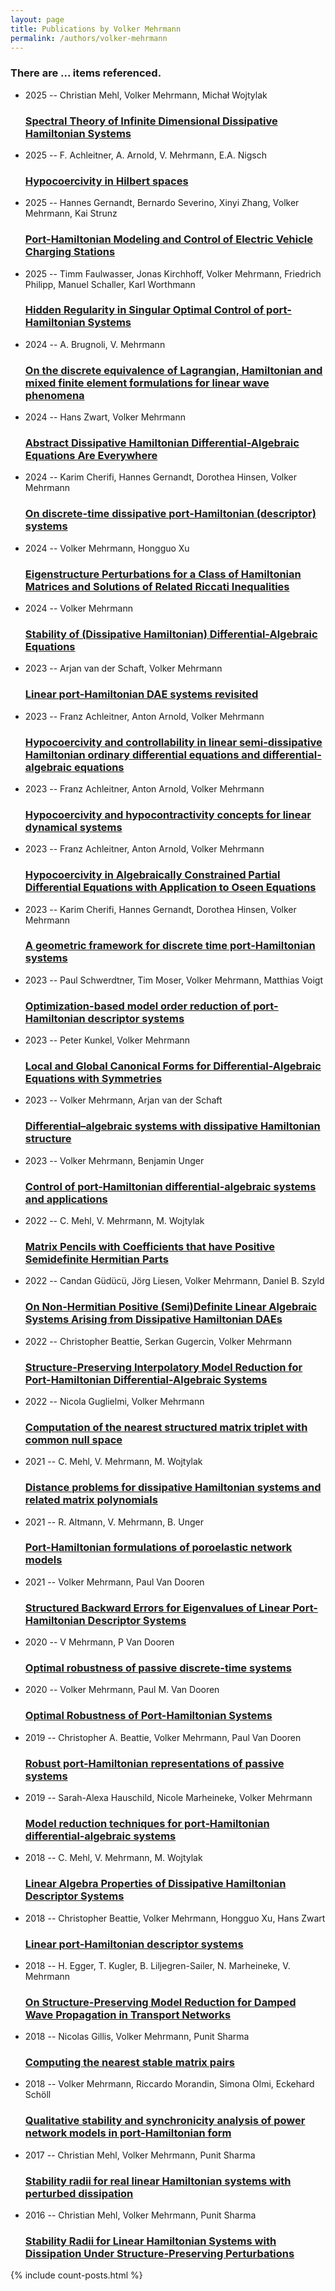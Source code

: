 ```yaml
---
layout: page
title: Publications by Volker Mehrmann
permalink: /authors/volker-mehrmann
---
```


<h3 id="number-posts">There are ... items referenced.</h3>
<ul class="post-list">
<li><span class='post-meta'>2025 -- Christian Mehl, Volker Mehrmann, Michał Wojtylak</span><h3><a class='post-link' href="{{ site.baseurl }}/spectral-theory-of-infinite-dimensional-dissipative-hamiltonian-systems">Spectral Theory of Infinite Dimensional Dissipative Hamiltonian Systems</a></h3></li>
<li><span class='post-meta'>2025 -- F. Achleitner, A. Arnold, V. Mehrmann, E.A. Nigsch</span><h3><a class='post-link' href="{{ site.baseurl }}/hypocoercivity-in-hilbert-spaces">Hypocoercivity in Hilbert spaces</a></h3></li>
<li><span class='post-meta'>2025 -- Hannes Gernandt, Bernardo Severino, Xinyi Zhang, Volker Mehrmann, Kai Strunz</span><h3><a class='post-link' href="{{ site.baseurl }}/port-hamiltonian-modeling-and-control-of-electric-vehicle-charging-stations">Port-Hamiltonian Modeling and Control of Electric Vehicle Charging Stations</a></h3></li>
<li><span class='post-meta'>2025 -- Timm Faulwasser, Jonas Kirchhoff, Volker Mehrmann, Friedrich Philipp, Manuel Schaller, Karl Worthmann</span><h3><a class='post-link' href="{{ site.baseurl }}/hidden-regularity-in-singular-optimal-control-of-port-hamiltonian-systems">Hidden Regularity in Singular Optimal Control of port-Hamiltonian Systems</a></h3></li>
<li><span class='post-meta'>2024 -- A. Brugnoli, V. Mehrmann</span><h3><a class='post-link' href="{{ site.baseurl }}/on-the-discrete-equivalence-of-lagrangian-hamiltonian-and-mixed-finite-element-formulations-for-linear-wave-phenomena">On the discrete equivalence of Lagrangian, Hamiltonian and mixed finite element formulations for linear wave phenomena</a></h3></li>
<li><span class='post-meta'>2024 -- Hans Zwart, Volker Mehrmann</span><h3><a class='post-link' href="{{ site.baseurl }}/abstract-dissipative-hamiltonian-differential-algebraic-equations-are-everywhere">Abstract Dissipative Hamiltonian Differential-Algebraic Equations Are Everywhere</a></h3></li>
<li><span class='post-meta'>2024 -- Karim Cherifi, Hannes Gernandt, Dorothea Hinsen, Volker Mehrmann</span><h3><a class='post-link' href="{{ site.baseurl }}/on-discrete-time-dissipative-port-hamiltonian-descriptor-systems">On discrete-time dissipative port-Hamiltonian (descriptor) systems</a></h3></li>
<li><span class='post-meta'>2024 -- Volker Mehrmann, Hongguo Xu</span><h3><a class='post-link' href="{{ site.baseurl }}/eigenstructure-perturbations-for-a-class-of-hamiltonian-matrices-and-solutions-of-related-riccati-inequalities">Eigenstructure Perturbations for a Class of Hamiltonian Matrices and Solutions of Related Riccati Inequalities</a></h3></li>
<li><span class='post-meta'>2024 -- Volker Mehrmann</span><h3><a class='post-link' href="{{ site.baseurl }}/stability-of-dissipative-hamiltonian-differential-algebraic-equations">Stability of (Dissipative Hamiltonian) Differential-Algebraic Equations</a></h3></li>
<li><span class='post-meta'>2023 -- Arjan van der Schaft, Volker Mehrmann</span><h3><a class='post-link' href="{{ site.baseurl }}/linear-port-hamiltonian-dae-systems-revisited">Linear port-Hamiltonian DAE systems revisited</a></h3></li>
<li><span class='post-meta'>2023 -- Franz Achleitner, Anton Arnold, Volker Mehrmann</span><h3><a class='post-link' href="{{ site.baseurl }}/hypocoercivity-and-controllability-in-linear-semi-dissipative-hamiltonian-ordinary-differential-equations-and-differential-algebraic-equations">Hypocoercivity and controllability in linear semi‐dissipative Hamiltonian ordinary differential equations and differential‐algebraic equations</a></h3></li>
<li><span class='post-meta'>2023 -- Franz Achleitner, Anton Arnold, Volker Mehrmann</span><h3><a class='post-link' href="{{ site.baseurl }}/hypocoercivity-and-hypocontractivity-concepts-for-linear-dynamical-systems">Hypocoercivity and hypocontractivity concepts for linear dynamical systems</a></h3></li>
<li><span class='post-meta'>2023 -- Franz Achleitner, Anton Arnold, Volker Mehrmann</span><h3><a class='post-link' href="{{ site.baseurl }}/hypocoercivity-in-algebraically-constrained-partial-differential-equations-with-application-to-oseen-equations">Hypocoercivity in Algebraically Constrained Partial Differential Equations with Application to Oseen Equations</a></h3></li>
<li><span class='post-meta'>2023 -- Karim Cherifi, Hannes Gernandt, Dorothea Hinsen, Volker Mehrmann</span><h3><a class='post-link' href="{{ site.baseurl }}/a-geometric-framework-for-discrete-time-port-hamiltonian-systems">A geometric framework for discrete time port‐Hamiltonian systems</a></h3></li>
<li><span class='post-meta'>2023 -- Paul Schwerdtner, Tim Moser, Volker Mehrmann, Matthias Voigt</span><h3><a class='post-link' href="{{ site.baseurl }}/optimization-based-model-order-reduction-of-port-hamiltonian-descriptor-systems">Optimization-based model order reduction of port-Hamiltonian descriptor systems</a></h3></li>
<li><span class='post-meta'>2023 -- Peter Kunkel, Volker Mehrmann</span><h3><a class='post-link' href="{{ site.baseurl }}/local-and-global-canonical-forms-for-differential-algebraic-equations-with-symmetries">Local and Global Canonical Forms for Differential-Algebraic Equations with Symmetries</a></h3></li>
<li><span class='post-meta'>2023 -- Volker Mehrmann, Arjan van der Schaft</span><h3><a class='post-link' href="{{ site.baseurl }}/differential-algebraic-systems-with-dissipative-hamiltonian-structure">Differential–algebraic systems with dissipative Hamiltonian structure</a></h3></li>
<li><span class='post-meta'>2023 -- Volker Mehrmann, Benjamin Unger</span><h3><a class='post-link' href="{{ site.baseurl }}/control-of-port-hamiltonian-differential-algebraic-systems-and-applications">Control of port-Hamiltonian differential-algebraic systems and applications</a></h3></li>
<li><span class='post-meta'>2022 -- C. Mehl, V. Mehrmann, M. Wojtylak</span><h3><a class='post-link' href="{{ site.baseurl }}/matrix-pencils-with-coefficients-that-have-positive-semidefinite-hermitian-parts">Matrix Pencils with Coefficients that have Positive Semidefinite Hermitian Parts</a></h3></li>
<li><span class='post-meta'>2022 -- Candan Güdücü, Jörg Liesen, Volker Mehrmann, Daniel B. Szyld</span><h3><a class='post-link' href="{{ site.baseurl }}/on-non-hermitian-positive-semi-definite-linear-algebraic-systems-arising-from-dissipative-hamiltonian-daes">On Non-Hermitian Positive (Semi)Definite Linear Algebraic Systems Arising from Dissipative Hamiltonian DAEs</a></h3></li>
<li><span class='post-meta'>2022 -- Christopher Beattie, Serkan Gugercin, Volker Mehrmann</span><h3><a class='post-link' href="{{ site.baseurl }}/structure-preserving-interpolatory-model-reduction-for-port-hamiltonian-differential-algebraic-systems">Structure-Preserving Interpolatory Model Reduction for Port-Hamiltonian Differential-Algebraic Systems</a></h3></li>
<li><span class='post-meta'>2022 -- Nicola Guglielmi, Volker Mehrmann</span><h3><a class='post-link' href="{{ site.baseurl }}/computation-of-the-nearest-structured-matrix-triplet-with-common-null-space">Computation of the nearest structured matrix triplet with common null space</a></h3></li>
<li><span class='post-meta'>2021 -- C. Mehl, V. Mehrmann, M. Wojtylak</span><h3><a class='post-link' href="{{ site.baseurl }}/distance-problems-for-dissipative-hamiltonian-systems-and-related-matrix-polynomials">Distance problems for dissipative Hamiltonian systems and related matrix polynomials</a></h3></li>
<li><span class='post-meta'>2021 -- R. Altmann, V. Mehrmann, B. Unger</span><h3><a class='post-link' href="{{ site.baseurl }}/port-hamiltonian-formulations-of-poroelastic-network-models">Port-Hamiltonian formulations of poroelastic network models</a></h3></li>
<li><span class='post-meta'>2021 -- Volker Mehrmann, Paul Van Dooren</span><h3><a class='post-link' href="{{ site.baseurl }}/structured-backward-errors-for-eigenvalues-of-linear-port-hamiltonian-descriptor-systems">Structured Backward Errors for Eigenvalues of Linear Port-Hamiltonian Descriptor Systems</a></h3></li>
<li><span class='post-meta'>2020 -- V Mehrmann, P Van Dooren</span><h3><a class='post-link' href="{{ site.baseurl }}/optimal-robustness-of-passive-discrete-time-systems">Optimal robustness of passive discrete-time systems</a></h3></li>
<li><span class='post-meta'>2020 -- Volker Mehrmann, Paul M. Van Dooren</span><h3><a class='post-link' href="{{ site.baseurl }}/optimal-robustness-of-port-hamiltonian-systems">Optimal Robustness of Port-Hamiltonian Systems</a></h3></li>
<li><span class='post-meta'>2019 -- Christopher A. Beattie, Volker Mehrmann, Paul Van Dooren</span><h3><a class='post-link' href="{{ site.baseurl }}/robust-port-hamiltonian-representations-of-passive-systems">Robust port-Hamiltonian representations of passive systems</a></h3></li>
<li><span class='post-meta'>2019 -- Sarah-Alexa Hauschild, Nicole Marheineke, Volker Mehrmann</span><h3><a class='post-link' href="{{ site.baseurl }}/model-reduction-techniques-for-port-hamiltonian-differential-algebraic-systems">Model reduction techniques for port‐Hamiltonian differential‐algebraic systems</a></h3></li>
<li><span class='post-meta'>2018 -- C. Mehl, V. Mehrmann, M. Wojtylak</span><h3><a class='post-link' href="{{ site.baseurl }}/linear-algebra-properties-of-dissipative-hamiltonian-descriptor-systems">Linear Algebra Properties of Dissipative Hamiltonian Descriptor Systems</a></h3></li>
<li><span class='post-meta'>2018 -- Christopher Beattie, Volker Mehrmann, Hongguo Xu, Hans Zwart</span><h3><a class='post-link' href="{{ site.baseurl }}/linear-port-hamiltonian-descriptor-systems">Linear port-Hamiltonian descriptor systems</a></h3></li>
<li><span class='post-meta'>2018 -- H. Egger, T. Kugler, B. Liljegren-Sailer, N. Marheineke, V. Mehrmann</span><h3><a class='post-link' href="{{ site.baseurl }}/on-structure-preserving-model-reduction-for-damped-wave-propagation-in-transport-networks">On Structure-Preserving Model Reduction for Damped Wave Propagation in Transport Networks</a></h3></li>
<li><span class='post-meta'>2018 -- Nicolas Gillis, Volker Mehrmann, Punit Sharma</span><h3><a class='post-link' href="{{ site.baseurl }}/computing-the-nearest-stable-matrix-pairs">Computing the nearest stable matrix pairs</a></h3></li>
<li><span class='post-meta'>2018 -- Volker Mehrmann, Riccardo Morandin, Simona Olmi, Eckehard Schöll</span><h3><a class='post-link' href="{{ site.baseurl }}/qualitative-stability-and-synchronicity-analysis-of-power-network-models-in-port-hamiltonian-form">Qualitative stability and synchronicity analysis of power network models in port-Hamiltonian form</a></h3></li>
<li><span class='post-meta'>2017 -- Christian Mehl, Volker Mehrmann, Punit Sharma</span><h3><a class='post-link' href="{{ site.baseurl }}/stability-radii-for-real-linear-hamiltonian-systems-with-perturbed-dissipation">Stability radii for real linear Hamiltonian systems with perturbed dissipation</a></h3></li>
<li><span class='post-meta'>2016 -- Christian Mehl, Volker Mehrmann, Punit Sharma</span><h3><a class='post-link' href="{{ site.baseurl }}/stability-radii-for-linear-hamiltonian-systems-with-dissipation-under-structure-preserving-perturbations">Stability Radii for Linear Hamiltonian Systems with Dissipation Under Structure-Preserving Perturbations</a></h3></li>

</ul>
{% include count-posts.html %}
